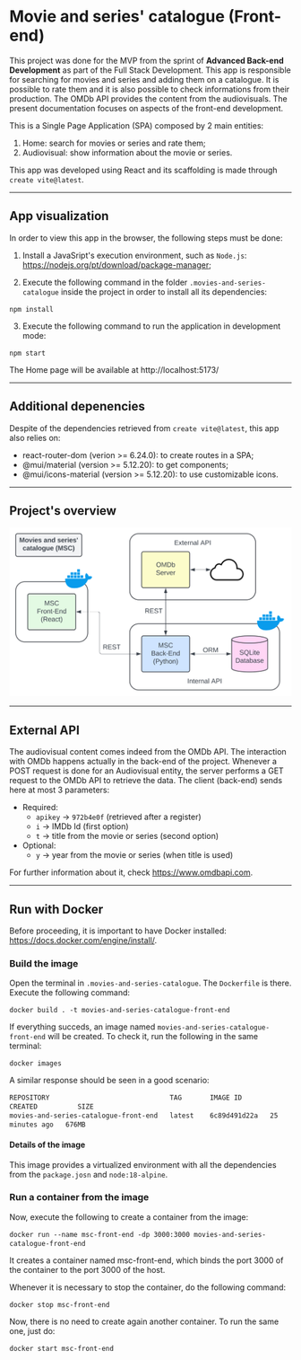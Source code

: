 # Movie and series' catalogue (Front-end)

This project was done for the MVP from the sprint of **Advanced Back-end Development** as part of the Full Stack Development. This app is responsible for searching for movies and series and adding them on a catalogue. It is possible to rate them and it is also possible to check informations from their production. The OMDb API provides the content from the audiovisuals. The present documentation focuses on aspects of the front-end development.

This is a Single Page Application (SPA) composed by 2 main entities:
1. Home: search for movies or series and rate them;
2. Audiovisual: show information about the movie or series.

This app was developed using React and its scaffolding is made through `create vite@latest`.

___
## App visualization

In order to view this app in the browser, the following steps must be done:

1. Install a JavaSript's execution environment, such as `Node.js`: https://nodejs.org/pt/download/package-manager;

2. Execute the following command in the folder `.movies-and-series-catalogue` inside the project in order to install all its dependencies:

```
npm install
```

3. Execute the following command to run the application in development mode:

```
npm start
```

The Home page will be available at http://localhost:5173/

___
## Additional depenencies

Despite of the dependencies retrieved from `create vite@latest`, this app also relies on:
* react-router-dom (verion >= 6.24.0): to create routes in a SPA;
* @mui/material (version >= 5.12.20): to get components;
* @mui/icons-material (version >= 5.12.20): to use customizable icons.

___
## Project's overview
![overview](movies-and-series-catalogue/src/assets/overview.svg)

___
## External API

The audiovisual content comes indeed from the OMDb API. The interaction with OMDb happens actually in the back-end of the project. Whenever a POST request is done for an Audiovisual entity, the server performs a GET request to the OMDb API to retrieve the data. The client (back-end) sends here at most 3 parameters:
+ Required:
  + `apikey` -> `972b4e0f` (retrieved after a register)
  + `i` -> IMDb Id (first option)
  + `t` -> title from the movie or series (second option)
+ Optional:
  + `y` -> year from the movie or series (when title is used)

For further information about it, check https://www.omdbapi.com.

___
## Run with Docker

Before proceeding, it is important to have Docker installed: https://docs.docker.com/engine/install/.

### Build the image
Open the terminal in `.movies-and-series-catalogue`. The `Dockerfile` is there.
Execute the following command:

```
docker build . -t movies-and-series-catalogue-front-end
```

If everything succeds, an image named `movies-and-series-catalogue-front-end` will be created. To check it, run the following in the same terminal:

```
docker images
````

A similar response should be seen in a good scenario:

```
REPOSITORY                              TAG       IMAGE ID       CREATED          SIZE
movies-and-series-catalogue-front-end   latest    6c89d491d22a   25 minutes ago   676MB
```

#### Details of the image
This image provides a virtualized environment with all the dependencies from the `package.josn` and `node:18-alpine`.

### Run a container from the image
Now, execute the following to create a container from the image:

```
docker run --name msc-front-end -dp 3000:3000 movies-and-series-catalogue-front-end
```

It creates a container named msc-front-end, which binds the port 3000 of the container to the port 3000 of the host.

Whenever it is necessary to stop the container, do the following command:

```
docker stop msc-front-end
```

Now, there is no need to create again another container. To run the same one, just do:

```
docker start msc-front-end
```
